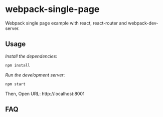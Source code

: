 # webpack-single-page
Webpack single page example with react, react-router and webpack-dev-server.


## Usage
*Install the dependencies*:

```sh
npm install
```

*Run the development server*:

```sh
npm start
```
Then, Open URL: http://localhost:8001

## FAQ
